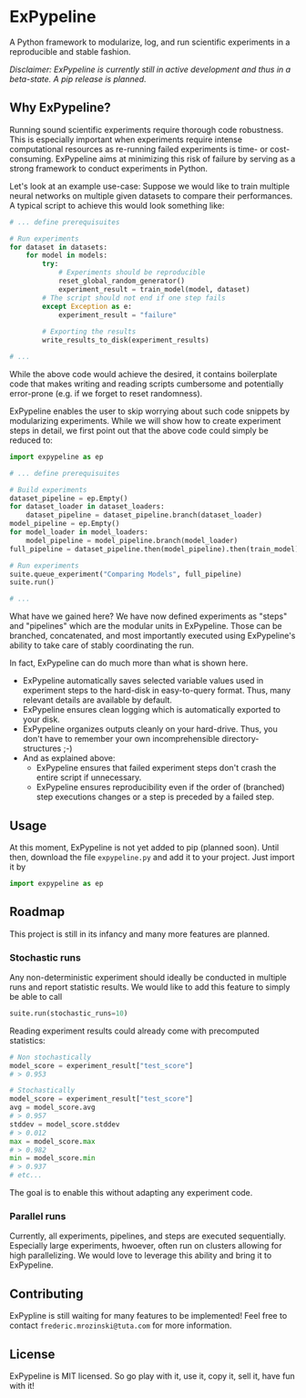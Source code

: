# ExPypeline
A Python framework to modularize, log, and run scientific experiments in a reproducible and stable fashion.

*Disclaimer: ExPypeline is currently still in active development and thus in a beta-state. A pip release is planned.*

## Why ExPypeline?

Running sound scientific experiments require thorough code robustness. This is especially important when experiments require
intense computational resources as re-running failed experiments is time- or cost-consuming. ExPypeline aims at minimizing
this risk of failure by serving as a strong framework to conduct experiments in Python. 

Let's look at an example use-case: Suppose we would like to train multiple neural networks on multiple given datasets to 
compare their performances. A typical script to achieve this would look something like:

```python
# ... define prerequisuites

# Run experiments
for dataset in datasets:
    for model in models:
        try:
            # Experiments should be reproducible
            reset_global_random_generator()
            experiment_result = train_model(model, dataset)
        # The script should not end if one step fails
        except Exception as e:
            experiment_result = "failure"
        
        # Exporting the results
        write_results_to_disk(experiment_results)

# ...
```
While the above code would achieve the desired, it contains boilerplate code that makes writing and reading scripts cumbersome
and potentially error-prone (e.g. if we forget to reset randomness).

ExPypeline enables the user to skip worrying about such code snippets by modularizing experiments. While we will show how
to create experiment steps in detail, we first point out that the above code could simply be reduced to:

```python
import expypeline as ep

# ... define prerequisuites

# Build experiments
dataset_pipeline = ep.Empty()
for dataset_loader in dataset_loaders:
    dataset_pipeline = dataset_pipeline.branch(dataset_loader)
model_pipeline = ep.Empty()
for model_loader in model_loaders:
    model_pipeline = model_pipeline.branch(model_loader)
full_pipeline = dataset_pipeline.then(model_pipeline).then(train_model)

# Run experiments
suite.queue_experiment("Comparing Models", full_pipeline)
suite.run()

# ...
```

What have we gained here? We have now defined experiments as "steps" and "pipelines" which are the modular units in
ExPypeline. Those can be branched, concatenated, and most importantly executed using ExPypeline's ability to take care
of stably coordinating the run.

In fact, ExPypeline can do much more than what is shown here. 
- ExPypeline automatically saves selected variable values used in experiment steps to the hard-disk in easy-to-query format. Thus, many relevant details are available by default.
- ExPypeline ensures clean logging which is automatically exported to your disk.
- ExPypeline organizes outputs cleanly on your hard-drive. Thus, you don't have to remember your own incomprehensible directory-structures ;-)
- And as explained above: 
  - ExPypeline ensures that failed experiment steps don't crash the entire script if unnecessary.
  - ExPypeline ensures reproducibility even if the order of (branched) step executions changes or a step is preceded by a failed step.

## Usage 

At this moment, ExPypeline is not yet added to pip (planned soon). Until then, download the file `expypeline.py` and add it
to your project. Just import it by

```python
import expypeline as ep
```

## Roadmap

This project is still in its infancy and many more features are planned.

### Stochastic runs
Any non-deterministic experiment should ideally be conducted in multiple runs and report statistic results. We would like to add this feature
to simply be able to call

```python
suite.run(stochastic_runs=10)
```

Reading experiment results could already come with precomputed statistics:

```python
# Non stochastically
model_score = experiment_result["test_score"]
# > 0.953

# Stochastically
model_score = experiment_result["test_score"]
avg = model_score.avg
# > 0.957
stddev = model_score.stddev
# > 0.012
max = model_score.max
# > 0.982
min = model_score.min
# > 0.937
# etc...
```

The goal is to enable this without adapting any experiment code.

### Parallel runs

Currently, all experiments, pipelines, and steps are executed sequentially. Especially large experiments, hwoever,
often run on clusters allowing for high parallelizing. We would love to leverage this ability and bring it to ExPypeline.

## Contributing

ExPypline is still waiting for many features to be implemented! Feel free to contact `frederic.mrozinski@tuta.com` for more information.

## License

ExPypeline is MIT licensed. So go play with it, use it, copy it, sell it, have fun with it!